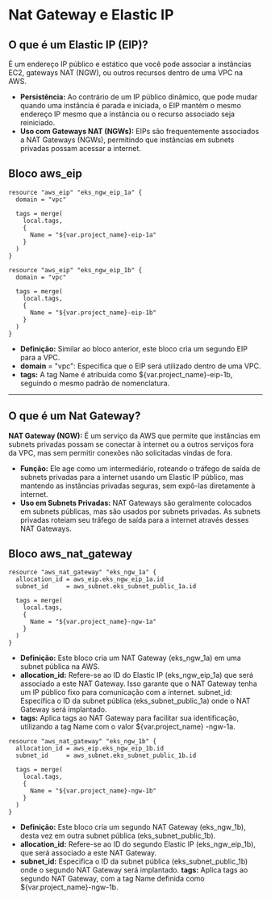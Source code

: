 # Nat Gateway e Elastic IP

## O que é um Elastic IP (EIP)?
É um endereço IP público e estático que você pode associar a instâncias EC2, gateways NAT (NGW), ou outros recursos dentro de uma VPC na AWS.
- **Persistência:** Ao contrário de um IP público dinâmico, que pode mudar quando uma instância é parada e iniciada, o EIP mantém o mesmo endereço IP mesmo que a instância ou o recurso associado seja reiniciado.
- **Uso com Gateways NAT (NGWs):** EIPs são frequentemente associados a NAT Gateways (NGWs), permitindo que instâncias em subnets privadas possam acessar a internet.

## Bloco aws_eip

```hcl
resource "aws_eip" "eks_ngw_eip_1a" {
  domain = "vpc"

  tags = merge(
    local.tags,
    {
      Name = "${var.project_name}-eip-1a"
    }
  )
}

resource "aws_eip" "eks_ngw_eip_1b" {
  domain = "vpc"

  tags = merge(
    local.tags,
    {
      Name = "${var.project_name}-eip-1b"
    }
  )
}
```

- **Definição:** Similar ao bloco anterior, este bloco cria um segundo EIP para a VPC.
- **domain** = "vpc": Especifica que o EIP será utilizado dentro de uma VPC.
- **tags:** A tag Name é atribuída como ${var.project_name}-eip-1b, seguindo o mesmo padrão de nomenclatura.

---

## O que é um Nat Gateway?

**NAT Gateway (NGW):** É um serviço da AWS que permite que instâncias em subnets privadas possam se conectar à internet ou a outros serviços fora da VPC, mas sem permitir conexões não solicitadas vindas de fora.

- **Função:** Ele age como um intermediário, roteando o tráfego de saída de subnets privadas para a internet usando um Elastic IP público, mas mantendo as instâncias privadas seguras, sem expô-las diretamente à internet.
- **Uso em Subnets Privadas:** NAT Gateways são geralmente colocados em subnets públicas, mas são usados por subnets privadas. As subnets privadas roteiam seu tráfego de saída para a internet através desses NAT Gateways.

## Bloco aws_nat_gateway

```hcl
resource "aws_nat_gateway" "eks_ngw_1a" {
  allocation_id = aws_eip.eks_ngw_eip_1a.id
  subnet_id     = aws_subnet.eks_subnet_public_1a.id

  tags = merge(
    local.tags,
    {
      Name = "${var.project_name}-ngw-1a"
    }
  )
}
```
- **Definição:** Este bloco cria um NAT Gateway (eks_ngw_1a) em uma subnet pública na AWS.
- **allocation_id:** Refere-se ao ID do Elastic IP (eks_ngw_eip_1a) que será associado a este NAT Gateway. Isso garante que o NAT Gateway tenha um IP público fixo para comunicação com a internet.
subnet_id: Especifica o ID da subnet pública (eks_subnet_public_1a) onde o NAT Gateway será implantado.
- **tags:** Aplica tags ao NAT Gateway para facilitar sua identificação, utilizando a tag Name com o valor ${var.project_name}
  -ngw-1a.

```hcl
resource "aws_nat_gateway" "eks_ngw_1b" {
  allocation_id = aws_eip.eks_ngw_eip_1b.id
  subnet_id     = aws_subnet.eks_subnet_public_1b.id

  tags = merge(
    local.tags,
    {
      Name = "${var.project_name}-ngw-1b"
    }
  )
}
```
- **Definição:** Este bloco cria um segundo NAT Gateway (eks_ngw_1b), desta vez em outra subnet pública (eks_subnet_public_1b).
- **allocation_id:** Refere-se ao ID do segundo Elastic IP (eks_ngw_eip_1b), que será associado a este NAT Gateway.
- **subnet_id:** Especifica o ID da subnet pública (eks_subnet_public_1b) onde o segundo NAT Gateway será implantado.
**tags:** Aplica tags ao segundo NAT Gateway, com a tag Name definida como ${var.project_name}-ngw-1b.






